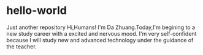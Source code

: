 # hello-world
Just another repository
Hi,Humans!
I'm Da Zhuang.Today,I'm begining to a new study career with a excited and nervous mood.
I'm very self-confident because I will study new and advanced technology under the guidance of the teacher.
